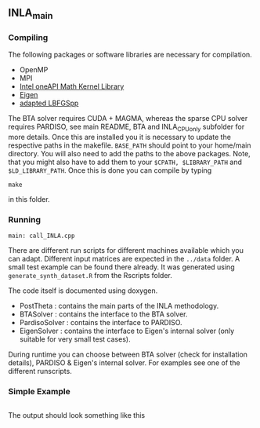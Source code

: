 ## INLA<sub>main</sub>

### Compiling 

The following packages or software libraries are necessary for compilation. 

- OpenMP
- MPI
- [Intel oneAPI Math Kernel Library](https://www.intel.com/content/www/us/en/developer/tools/oneapi/onemkl.html#gs.0rz4o1)
- [Eigen](https://eigen.tuxfamily.org)
- [adapted LBFGSpp](https://github.com/lisa-gm/adapted_LBFGSpp)

The BTA solver requires CUDA + MAGMA, whereas the sparse CPU solver requires PARDISO, see main README, BTA and $\text{INLA}_{\text{CPUonly}}$ subfolder for more details. Once this are installed you it is necessary to update the respective paths in the makefile. ```BASE_PATH``` should point to your home/main directory. You will also need to add the paths to the above packages.  Note, that you might also have to add them to your ```$CPATH, $LIBRARY_PATH``` and ```$LD_LIBRARY_PATH```. Once this is done you can compile by typing

```make```

in this folder.

### Running 

```main: call_INLA.cpp``` 

There are different run scripts for different machines available which you can adapt. Different input matrices are expected in the ```../data``` folder. A small test example can be found there already. It was generated using ```generate_synth_dataset.R``` from the Rscripts folder.

The code itself is documented using doxygen. 
- PostTheta       : contains the main parts of the INLA methodology.
- BTASolver       : contains the interface to the BTA solver.
- PardisoSolver   : contains the interface to PARDISO.
- EigenSolver     : contains the interface to Eigen's internal solver (only suitable for very small test cases).

During runtime you can choose between BTA solver (check for installation details), PARDISO & Eigen's internal solver. For examples see one of the different runscripts. 


### Simple Example

``` 

```

The output should look something like this 


